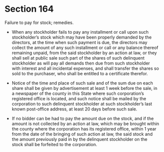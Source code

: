 # Section 164

Failure to pay for stock; remedies.

- When any stockholder fails to pay any installment or call upon such stockholder’s stock which may have been properly demanded by the directors, at the time when such payment is due, the directors may collect the amount of any such installment or call or any balance thereof remaining unpaid, from the said stockholder by an action at law, or they shall sell at public sale such part of the shares of such delinquent stockholder as will pay all demands then due from such stockholder with interest and all incidental expenses, and shall transfer the shares so sold to the purchaser, who shall be entitled to a certificate therefor.

- Notice of the time and place of such sale and of the sum due on each share shall be given by advertisement at least 1 week before the sale, in a newspaper of the county in this State where such corporation’s registered office is located, and such notice shall be mailed by the corporation to such delinquent stockholder at such stockholder’s last known post-office address, at least 20 days before such sale.

- If no bidder can be had to pay the amount due on the stock, and if the amount is not collected by an action at law, which may be brought within the county where the corporation has its registered office, within 1 year from the date of the bringing of such action at law, the said stock and the amount previously paid in by the delinquent stockholder on the stock shall be forfeited to the corporation.